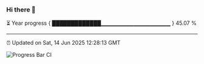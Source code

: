 ### Hi there 👋

⏳ Year progress { █████████████▁▁▁▁▁▁▁▁▁▁▁▁▁▁▁▁▁ } 45.07 %

---

⏰ Updated on Sat, 14 Jun 2025 12:28:13 GMT

![Progress Bar CI](https://github.com/liununu/liununu/workflows/Progress%20Bar%20CI/badge.svg)
